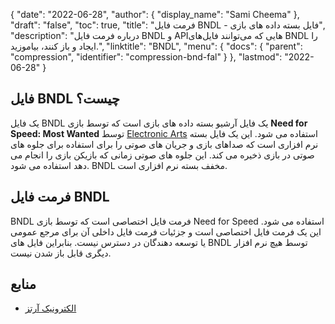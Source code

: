 {
  "date": "2022-06-28",
  "author": {
    "display_name": "Sami Cheema"
},
  "draft": "false",
  "toc": true,
  "title": "فرمت فایل BNDL - فایل بسته داده های بازی",
  "description": "درباره فرمت فایل BNDL و APIهایی که می‌توانند فایل‌های BNDL را ایجاد و باز کنند، بیاموزید.",
  "linktitle": "BNDL",
  "menu": {
    "docs": {
      "parent": "compression",
      "identifier": "compression-bnd-fal"
}
},
  "lastmod": "2022-06-28"
}

## فایل BNDL چیست؟

یک فایل BNDL یک فایل آرشیو بسته داده های بازی است که توسط بازی **Need for Speed: Most Wanted** توسط [Electronic Arts](https://www.ea.com/) استفاده می شود. این یک فایل بسته نرم افزاری است که صداهای بازی و جریان های صوتی را برای استفاده برای جلوه های صوتی در بازی ذخیره می کند. این جلوه های صوتی زمانی که بازیکن بازی را انجام می دهد استفاده می شود. BNDL مخفف بسته نرم افزاری است.

## فرمت فایل BNDL

BNDL فرمت فایل اختصاصی است که توسط بازی Need for Speed استفاده می شود. این یک فرمت فایل اختصاصی است و جزئیات فرمت فایل داخلی آن برای مرجع عمومی یا توسعه دهندگان در دسترس نیست. بنابراین فایل های BNDL توسط هیچ نرم افزار دیگری قابل باز شدن نیست.

## منابع

  * [الکترونیک آرتز](https://www.ea.com/)

